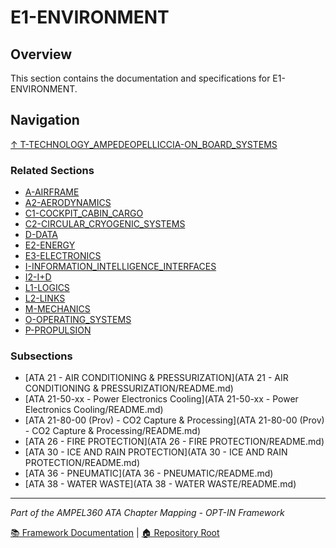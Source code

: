 # E1-ENVIRONMENT

## Overview

This section contains the documentation and specifications for E1-ENVIRONMENT.

## Navigation

[↑ T-TECHNOLOGY_AMPEDEOPELLICCIA-ON_BOARD_SYSTEMS](../README.md)

### Related Sections

- [A-AIRFRAME](../A-AIRFRAME/README.md)
- [A2-AERODYNAMICS](../A2-AERODYNAMICS/README.md)
- [C1-COCKPIT_CABIN_CARGO](../C1-COCKPIT_CABIN_CARGO/README.md)
- [C2-CIRCULAR_CRYOGENIC_SYSTEMS](../C2-CIRCULAR_CRYOGENIC_SYSTEMS/README.md)
- [D-DATA](../D-DATA/README.md)
- [E2-ENERGY](../E2-ENERGY/README.md)
- [E3-ELECTRONICS](../E3-ELECTRONICS/README.md)
- [I-INFORMATION_INTELLIGENCE_INTERFACES](../I-INFORMATION_INTELLIGENCE_INTERFACES/README.md)
- [I2-I+D](../I2-I+D/README.md)
- [L1-LOGICS](../L1-LOGICS/README.md)
- [L2-LINKS](../L2-LINKS/README.md)
- [M-MECHANICS](../M-MECHANICS/README.md)
- [O-OPERATING_SYSTEMS](../O-OPERATING_SYSTEMS/README.md)
- [P-PROPULSION](../P-PROPULSION/README.md)

### Subsections

- [ATA 21 - AIR CONDITIONING & PRESSURIZATION](ATA 21 - AIR CONDITIONING & PRESSURIZATION/README.md)
- [ATA 21-50-xx - Power Electronics Cooling](ATA 21-50-xx - Power Electronics Cooling/README.md)
- [ATA 21-80-00 (Prov) - CO2 Capture & Processing](ATA 21-80-00 (Prov) - CO2 Capture & Processing/README.md)
- [ATA 26 - FIRE PROTECTION](ATA 26 - FIRE PROTECTION/README.md)
- [ATA 30 - ICE AND RAIN PROTECTION](ATA 30 - ICE AND RAIN PROTECTION/README.md)
- [ATA 36 - PNEUMATIC](ATA 36 - PNEUMATIC/README.md)
- [ATA 38 - WATER WASTE](ATA 38 - WATER WASTE/README.md)

---

*Part of the AMPEL360 ATA Chapter Mapping - OPT-IN Framework*

[📚 Framework Documentation](../../README.md) | [🏠 Repository Root](../../../README.md)
